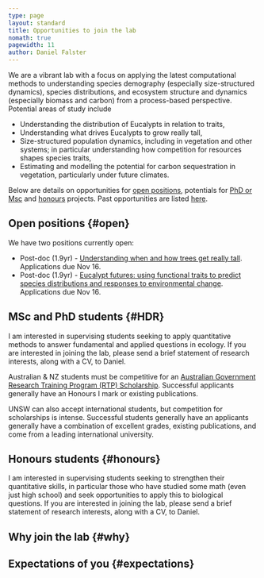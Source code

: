 ```yaml
---
type: page
layout: standard
title: Opportunities to join the lab
nomath: true
pagewidth: 11
author: Daniel Falster
---
```


We are a vibrant lab with a focus on applying the latest computational methods to understanding species demography (especially size-structured dynamics), species distributions, and ecosystem structure and dynamics (especially biomass and carbon) from a process-based perspective. Potential areas of study include

- Understanding the distribution of Eucalypts in relation to traits,
- Understanding what drives Eucalypts to grow really tall,
- Size-structured population dynamics, including in vegetation and other systems; in particular understanding how competition for resources shapes species traits,
- Estimating and modelling the potential for carbon sequestration in vegetation, particularly under future climates.

Below are details on opportunities for [open positions](#open), potentials for [PhD or Msc](#HDR) and [honours](#honours) projects. Past opportunities are listed [here](/categories/opportunities/).

## Open positions {#open}

We have two positions currently open:

* Post-doc (1.9yr) - [Understanding when and how trees get really tall](/2020-10-26-postdoc/). Applications due Nov 16.
* Post-doc (1.9yr) - [Eucalypt futures: using functional traits to predict species distributions and responses to environmental change](/2020-10-27-postdoc/).  Applications due Nov 16.


## MSc and PhD students {#HDR}

I am interested in supervising students seeking to apply quantitative methods to answer fundamental and applied questions in ecology. If you are interested in joining the lab, please send a brief statement of research interests, along with a CV, to Daniel.

Australian & NZ students must be competitive for an [Australian Government Research Training Program (RTP) Scholarship](https://research.unsw.edu.au/domestic-research-scholarships). Successful applicants generally have an Honours I mark or existing publications.

UNSW can also accept international students, but competition for scholarships is intense. Successful students generally have an applicants generally have a combination of excellent grades, existing publications, and come from a leading international university.

## Honours students {#honours}

I am interested in supervising students seeking to strengthen their quantitative skills, in particular those who have studied some math (even just high school) and seek opportunities to apply this to biological questions. If you are interested in joining the lab, please send a brief statement of research interests, along with a CV, to Daniel.

## Why join the lab {#why}


## Expectations of you {#expectations}
